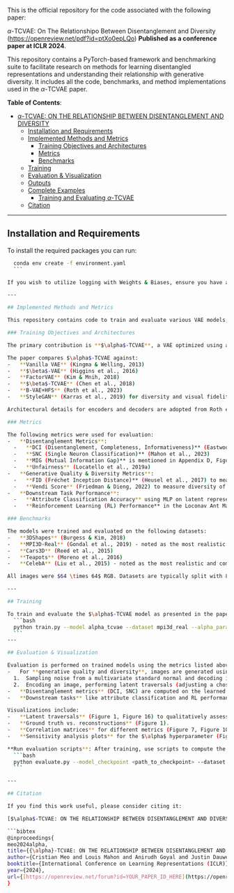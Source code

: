 
This is the official repository for the code associated with the following paper:

$\alpha$-TCVAE: On The Relationshipo Between Disentanglement and Diversity (https://openreview.net/pdf?id=ptXo0epLQo) **Published as a conference paper at ICLR 2024**.

This repository contains a PyTorch-based framework and benchmarking suite to facilitate research on methods for learning disentangled representations and understanding their relationship with generative diversity. It includes all the code, benchmarks, and method implementations used in the $\alpha$-TCVAE paper.

**Table of Contents**:

- [$\alpha$-TCVAE: ON THE RELATIONSHIP BETWEEN DISENTANGLEMENT AND DIVERSITY](#-tcvae-on-the-relationship-between-disentanglement-and-diversity)
  - [Installation and Requirements](#installation-and-requirements)
  - [Implemented Methods and Metrics](#implemented-methods-and-metrics)
    - [Training Objectives and Architectures](#training-objectives-and-architectures)
    - [Metrics](#metrics)
    - [Benchmarks](#benchmarks)
  - [Training](#training)
  - [Evaluation & Visualization](#evaluation--visualization)
  - [Outputs](#outputs)
  - [Complete Examples](#complete-examples)
    - [Training and Evaluating $\alpha$-TCVAE](#training-and-evaluating--tcvae)
  - [Citation](#citation)

---

## Installation and Requirements

To install the required packages you can run:

  ```bash
    conda env create -f environment.yaml
    ```

If you wish to utilize logging with Weights & Biases, ensure you have an account and configure your key as needed.

---

## Implemented Methods and Metrics

This repository contains code to train and evaluate various VAE models, focusing on disentanglement and generative diversity.

### Training Objectives and Architectures

The primary contribution is **$\alpha$-TCVAE**, a VAE optimized using a novel convex lower bound of the joint total correlation (TC). This bound generalizes the $\beta$-VAE lower bound and can be reduced to a convex combination of Variational Information Bottleneck (VIB) and Conditional Entropy Bottleneck (CEB) terms.

The paper compares $\alpha$-TCVAE against:
-   **Vanilla VAE** (Kingma & Welling, 2013)
-   **$\beta$-VAE** (Higgins et al., 2016) 
-   **FactorVAE** (Kim & Mnih, 2018) 
-   **$\beta$-TCVAE** (Chen et al., 2018) 
-   **B-VAE+HFS** (Roth et al., 2023) 
-   **StyleGAN** (Karras et al., 2019) for diversity and visual fidelity comparison.

Architectural details for encoders and decoders are adopted from Roth et al. (2023). Hyperparameters used are detailed in Table 2 of the paper.

### Metrics

The following metrics were used for evaluation:
-   **Disentanglement Metrics**:
    -   **DCI (Disentanglement, Completeness, Informativeness)** (Eastwood & Williams, 2018) 
    -   **SNC (Single Neuron Classification)** (Mahon et al., 2023) 
    -   **MIG (Mutual Information Gap)** is mentioned in Appendix D, Figure 12.
    -   **Unfairness** (Locatello et al., 2019a) 
-   **Generative Quality & Diversity Metrics**:
    -   **FID (Fréchet Inception Distance)** (Heusel et al., 2017) to measure image faithfulness.
    -   **Vendi Score** (Friedman & Dieng, 2022) to measure diversity of sampled images.
-   **Downstream Task Performance**:
    -   **Attribute Classification Accuracy** using MLP on latent representations.
    -   **Reinforcement Learning (RL) Performance** in the Loconav Ant Maze task using the Director agent (Hafner et al., 2022).

### Benchmarks

The models were trained and evaluated on the following datasets:
-   **3DShapes** (Burgess & Kim, 2018) 
-   **MPI3D-Real** (Gondal et al., 2019) - noted as the most realistic factorized dataset in the study.
-   **Cars3D** (Reed et al., 2015) 
-   **Teapots** (Moreno et al., 2016) 
-   **CelebA** (Liu et al., 2015) - noted as the most realistic and complex dataset overall.

All images were $64 \times 64$ RGB. Datasets are typically split with 80% for training and 20% for evaluation, with training performed in a fully unsupervised way.

---

## Training

To train and evaluate the $\alpha$-TCVAE model as presented in the paper use the provided scripts in the repository, specifying $\alpha$-TCVAE as the model and configuring hyperparameters according to the paper.
    ```bash
    python train.py --model alpha_tcvae --dataset mpi3d_real --alpha_param 0.25 --latent_dim 10 --epochs 50 
    ```
---

## Evaluation & Visualization

Evaluation is performed on trained models using the metrics listed above.
-   For **generative quality and diversity**, images are generated using two strategies:
    1.  Sampling noise from a multivariate standard normal and decoding it.
    2.  Encoding an image, performing latent traversals (adjusting a chosen dimension by +/- standard deviations), and decoding.
-   **Disentanglement metrics** (DCI, SNC) are computed on the learned latent representations.
-   **Downstream tasks** like attribute classification and RL performance are also evaluated.

Visualizations include:
-   **Latent traversals** (Figure 1, Figure 16) to qualitatively assess disentanglement and visual fidelity.
-   **Ground truth vs. reconstructions** (Figure 1).
-   **Correlation matrices** for different metrics (Figure 7, Figure 10).
-   **Sensitivity analysis plots** for the $\alpha$ hyperparameter (Figures 17, 18, 19, 20 in Appendix H).

**Run evaluation scripts**: After training, use scripts to compute the relevant metrics (FID, Vendi, DCI, SNC, etc.) and generate visualizations.
    ```bash
    python evaluate.py --model_checkpoint <path_to_checkpoint> --dataset mpi3d_real --metrics all --visualize_traversals
    ```

---

## Citation

If you find this work useful, please consider citing it:

[$\alpha$-TCVAE: ON THE RELATIONSHIP BETWEEN DISENTANGLEMENT AND DIVERSITY](https://openreview.net/forum?id=OKcJhpQiGiX) , **Cristian Meo, Louis Mahon, Anirudh Goyal, Justin Dauwels,** *Published as a conference paper at ICLR 2024*.

```bibtex
@inproceedings{
meo2024alpha,
title={{\alpha}-TCVAE: ON THE RELATIONSHIP BETWEEN DISENTANGLEMENT AND DIVERSITY},
author={Cristian Meo and Louis Mahon and Anirudh Goyal and Justin Dauwels},
booktitle={International Conference on Learning Representations (ICLR)},
year={2024},
url={[https://openreview.net/forum?id=YOUR_PAPER_ID_HERE](https://openreview.net/forum?id=YOUR_PAPER_ID_HERE)} // Placeholder: Update with actual OpenReview ID or DOI
}
